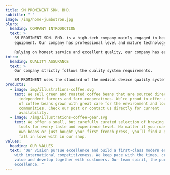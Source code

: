 ```yaml
---
title: SM PROMINENT SDN. BHD.
subtitle: " "
image: /img/home-jumbotron.jpg
blurb:
  heading: COMPANY INTRODUCTION
  text: >
    SM PROMINENT SDN. BHD. is a high-tech company mainly engaged in beauty
    equipment. Our company has professional level and mature technology. 

    Relying on honest service and excellent quality, our company has earned good reputation in the beauty industry.
intro:
  heading: QUALITY ASSURANCE
  text: >
    Our company strictly follows the quality system requirements.

    SM PROMINENT uses the standard of the medical device quality system, our machines are in line with European CE standards.
products:
  - image: img/illustrations-coffee.svg
    text: We sell green and roasted coffee beans that are sourced directly from
      independent farmers and farm cooperatives. We’re proud to offer a variety
      of coffee beans grown with great care for the environment and local
      communities. Check our post or contact us directly for current
      availability.
  - image: /img/illustrations-coffee-gear.svg
    text: We offer a small, but carefully curated selection of brewing gear and
      tools for every taste and experience level. No matter if you roast your
      own beans or just bought your first french press, you’ll find a gadget to
      fall in love with in our shop.
values:
  heading: OUR VALUES
  text: "Our vision pursue excellence and build a first-class modern enterprise
    with international competitiveness. We keep pace with the times, create
    value and develop together with customers. Our team spirit, the pursuit of
    excellence. "
---
```

